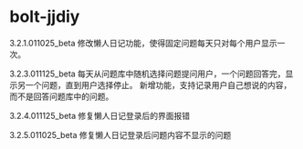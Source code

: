 # bolt-jjdiy

3.2.1.011025_beta 
修改懒人日记功能，使得固定问题每天只对每个用户显示一次。

3.2.3.011125_beta
每天从问题库中随机选择问题提问用户，一个问题回答完，显示另一个问题，直到用户选择停止。
新增功能，支持记录用户自己想说的内容，而不是回答问题库中的问题。

3.2.4.011125_beta
修复懒人日记登录后的界面报错

3.2.5.011025_beta
修复懒人日记登录后问题内容不显示的问题